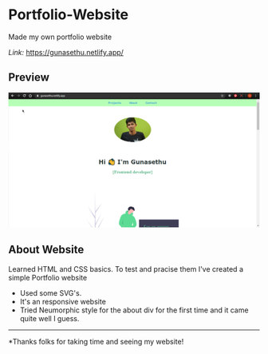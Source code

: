 # Portfolio-Website
Made my own portfolio website

*Link:* https://gunasethu.netlify.app/

## Preview
![](2020-06-20%2023_53_59-.png)

## About Website

Learned HTML and CSS basics. To test and pracise them I've created a simple Portfolio website

- Used some SVG's.
- It's an responsive website
- Tried Neumorphic style for the about div for the first time and it came quite well I guess.

---

*Thanks folks for taking time and seeing my website!
